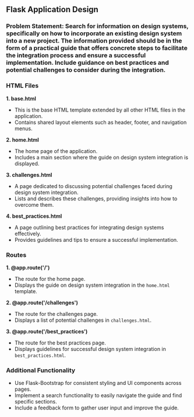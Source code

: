 ## Flask Application Design

### Problem Statement: Search for information on design systems, specifically on how to incorporate an existing design system into a new project. The information provided should be in the form of a practical guide that offers concrete steps to facilitate the integration process and ensure a successful implementation. Include guidance on best practices and potential challenges to consider during the integration.

### HTML Files

**1. base.html**

- This is the base HTML template extended by all other HTML files in the application.
- Contains shared layout elements such as header, footer, and navigation menus.

**2. home.html**

- The home page of the application.
- Includes a main section where the guide on design system integration is displayed.

**3. challenges.html**

- A page dedicated to discussing potential challenges faced during design system integration.
- Lists and describes these challenges, providing insights into how to overcome them.

**4. best_practices.html**

- A page outlining best practices for integrating design systems effectively.
- Provides guidelines and tips to ensure a successful implementation.

### Routes

**1. @app.route('/')**

- The route for the home page.
- Displays the guide on design system integration in the `home.html` template.

**2. @app.route('/challenges')**

- The route for the challenges page.
- Displays a list of potential challenges in `challenges.html`.

**3. @app.route('/best_practices')**

- The route for the best practices page.
- Displays guidelines for successful design system integration in `best_practices.html`.

### Additional Functionality

- Use Flask-Bootstrap for consistent styling and UI components across pages.
- Implement a search functionality to easily navigate the guide and find specific sections.
- Include a feedback form to gather user input and improve the guide.